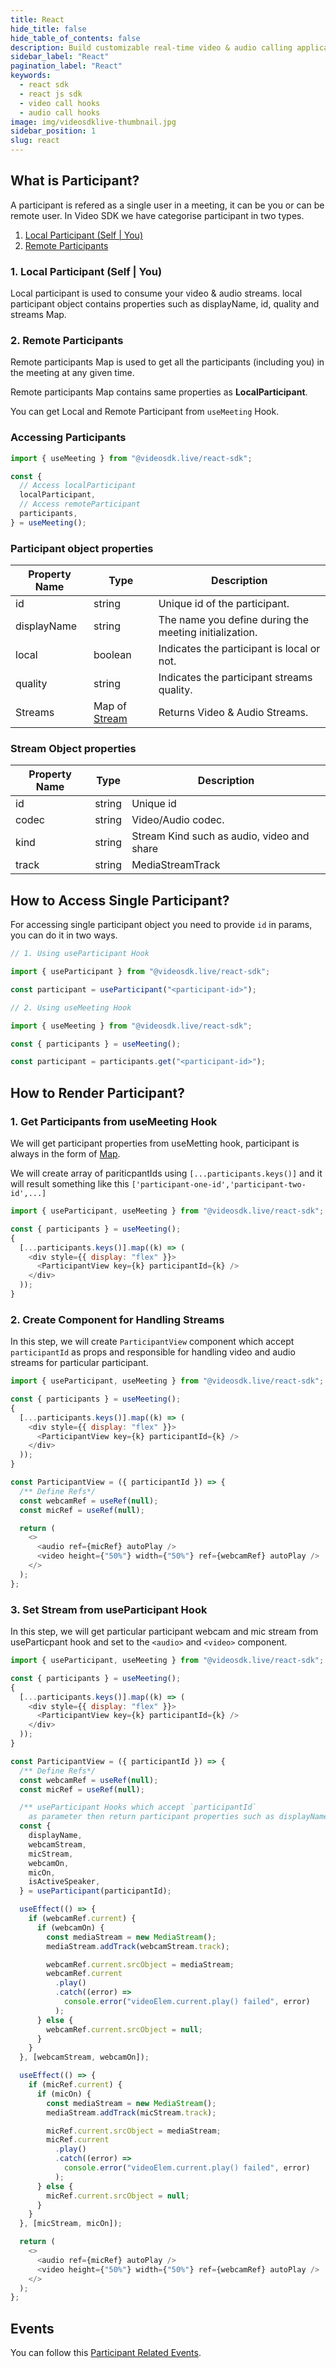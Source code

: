 ```yaml
---
title: React
hide_title: false
hide_table_of_contents: false
description: Build customizable real-time video & audio calling applications in React SDK using Video SDK add live Video & Audio conferencing to your applications.
sidebar_label: "React"
pagination_label: "React"
keywords:
  - react sdk
  - react js sdk
  - video call hooks
  - audio call hooks
image: img/videosdklive-thumbnail.jpg
sidebar_position: 1
slug: react
---
```


## What is Participant?

A participant is refered as a single user in a meeting, it can be you or can be remote user.
In Video SDK we have categorise participant in two types.

1. [Local Participant (Self | You)](/docs/guide/video-and-audio-calling-api-sdk/features/manage-participants/react#1-local-participant-self--you)
2. [Remote Participants](/docs/guide/video-and-audio-calling-api-sdk/features/manage-participants/react#2-remote-participants)

### 1. Local Participant (Self | You)

Local participant is used to consume your video & audio streams.
local participant object contains properties such as displayName, id, quality and streams Map.

### 2. Remote Participants

Remote participants Map is used to get all the participants (including you) in the meeting at any given time.

Remote participants Map contains same properties as **LocalParticipant**.

You can get Local and Remote Participant from `useMeeting` Hook.

### Accessing Participants

```js title="index.js"
import { useMeeting } from "@videosdk.live/react-sdk";

const {
  // Access localParticipant
  localParticipant,
  // Access remoteParticipant
  participants,
} = useMeeting();
```

### Participant object properties

| Property Name | Type                                                                                                                     | Description                                            |
| ------------- | ------------------------------------------------------------------------------------------------------------------------ | ------------------------------------------------------ |
| id            | string                                                                                                                   | Unique id of the participant.                          |
| displayName   | string                                                                                                                   | The name you define during the meeting initialization. |
| local         | boolean                                                                                                                  | Indicates the participant is local or not.             |
| quality       | string                                                                                                                   | Indicates the participant streams quality.             |
| Streams       | Map of [Stream](/docs/guide/video-and-audio-calling-api-sdk/features/manage-participants/react#stream-object-properties) | Returns Video & Audio Streams.                         |

### Stream Object properties

| Property Name | Type   | Description                                |
| ------------- | ------ | ------------------------------------------ |
| id            | string | Unique id                                  |
| codec         | string | Video/Audio codec.                         |
| kind          | string | Stream Kind such as audio, video and share |
| track         | string | MediaStreamTrack                           |

## How to Access Single Participant?

For accessing single participant object you need to provide `id` in params, you can do it in two ways.

```js title="participant.js"
// 1. Using useParticipant Hook

import { useParticipant } from "@videosdk.live/react-sdk";

const participant = useParticipant("<participant-id>");

// 2. Using useMeeting Hook

import { useMeeting } from "@videosdk.live/react-sdk";

const { participants } = useMeeting();

const participant = participants.get("<participant-id>");
```

## How to Render Participant?

### 1. Get Participants from useMeeting Hook

We will get participant properties from useMetting hook, participant is always in the form of [Map](https://developer.mozilla.org/en-US/docs/Web/JavaScript/Reference/Global_Objects/Map).

We will create array of pariticpantIds using `[...participants.keys()]` and it will result something like this `['participant-one-id','participant-two-id',...]`

```js title="index.js"
import { useParticipant, useMeeting } from "@videosdk.live/react-sdk";

const { participants } = useMeeting();
{
  [...participants.keys()].map((k) => (
    <div style={{ display: "flex" }}>
      <ParticipantView key={k} participantId={k} />
    </div>
  ));
}
```

### 2. Create Component for Handling Streams

In this step, we will create `ParticipantView` component which accept `participantId` as props and responsible for handling video and audio streams for particular participant.

```js title="index.js"
import { useParticipant, useMeeting } from "@videosdk.live/react-sdk";

const { participants } = useMeeting();
{
  [...participants.keys()].map((k) => (
    <div style={{ display: "flex" }}>
      <ParticipantView key={k} participantId={k} />
    </div>
  ));
}

const ParticipantView = ({ participantId }) => {
  /** Define Refs*/
  const webcamRef = useRef(null);
  const micRef = useRef(null);

  return (
    <>
      <audio ref={micRef} autoPlay />
      <video height={"50%"} width={"50%"} ref={webcamRef} autoPlay />
    </>
  );
};
```

### 3. Set Stream from useParticipant Hook

In this step, we will get particular participant webcam and mic stream from useParticpant hook and set to the `<audio>` and `<video>` component.

```js title="index.js"
import { useParticipant, useMeeting } from "@videosdk.live/react-sdk";

const { participants } = useMeeting();
{
  [...participants.keys()].map((k) => (
    <div style={{ display: "flex" }}>
      <ParticipantView key={k} participantId={k} />
    </div>
  ));
}

const ParticipantView = ({ participantId }) => {
  /** Define Refs*/
  const webcamRef = useRef(null);
  const micRef = useRef(null);

  /** useParticipant Hooks which accept `participantId`
    as parameter then return participant properties such as displayName, webcamOn, micOn etc.  */
  const {
    displayName,
    webcamStream,
    micStream,
    webcamOn,
    micOn,
    isActiveSpeaker,
  } = useParticipant(participantId);

  useEffect(() => {
    if (webcamRef.current) {
      if (webcamOn) {
        const mediaStream = new MediaStream();
        mediaStream.addTrack(webcamStream.track);

        webcamRef.current.srcObject = mediaStream;
        webcamRef.current
          .play()
          .catch((error) =>
            console.error("videoElem.current.play() failed", error)
          );
      } else {
        webcamRef.current.srcObject = null;
      }
    }
  }, [webcamStream, webcamOn]);

  useEffect(() => {
    if (micRef.current) {
      if (micOn) {
        const mediaStream = new MediaStream();
        mediaStream.addTrack(micStream.track);

        micRef.current.srcObject = mediaStream;
        micRef.current
          .play()
          .catch((error) =>
            console.error("videoElem.current.play() failed", error)
          );
      } else {
        micRef.current.srcObject = null;
      }
    }
  }, [micStream, micOn]);

  return (
    <>
      <audio ref={micRef} autoPlay />
      <video height={"50%"} width={"50%"} ref={webcamRef} autoPlay />
    </>
  );
};
```

## Events

You can follow this [Participant Related Events](/docs/guide/video-and-audio-calling-api-sdk/features/manage-participants/participant-events).
